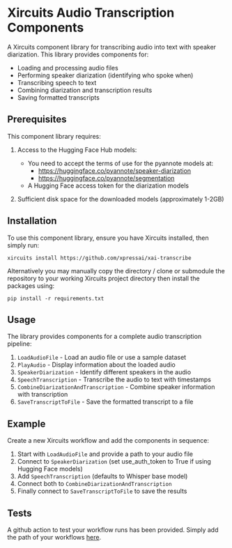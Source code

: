 # Xircuits Audio Transcription Components

A Xircuits component library for transcribing audio into text with speaker diarization. This library provides components for:

- Loading and processing audio files
- Performing speaker diarization (identifying who spoke when)
- Transcribing speech to text
- Combining diarization and transcription results
- Saving formatted transcripts

## Prerequisites

This component library requires:

1. Access to the Hugging Face Hub models:
   - You need to accept the terms of use for the pyannote models at:
     - https://huggingface.co/pyannote/speaker-diarization
     - https://huggingface.co/pyannote/segmentation
   - A Hugging Face access token for the diarization models

2. Sufficient disk space for the downloaded models (approximately 1-2GB)

## Installation

To use this component library, ensure you have Xircuits installed, then simply run:

```
xircuits install https://github.com/xpressai/xai-transcribe
```

Alternatively you may manually copy the directory / clone or submodule the repository to your working Xircuits project directory then install the packages using:

```
pip install -r requirements.txt
```

## Usage

The library provides components for a complete audio transcription pipeline:

1. `LoadAudioFile` - Load an audio file or use a sample dataset
2. `PlayAudio` - Display information about the loaded audio
3. `SpeakerDiarization` - Identify different speakers in the audio
4. `SpeechTranscription` - Transcribe the audio to text with timestamps
5. `CombineDiarizationAndTranscription` - Combine speaker information with transcription
6. `SaveTranscriptToFile` - Save the formatted transcript to a file

## Example

Create a new Xircuits workflow and add the components in sequence:
1. Start with `LoadAudioFile` and provide a path to your audio file
2. Connect to `SpeakerDiarization` (set use_auth_token to True if using Hugging Face models)
3. Add `SpeechTranscription` (defaults to Whisper base model)
4. Connect both to `CombineDiarizationAndTranscription`
5. Finally connect to `SaveTranscriptToFile` to save the results

## Tests
A github action to test your workflow runs has been provided. Simply add the path of your workflows [here](.github/workflows/run-workflow-tests.yml#L11).

